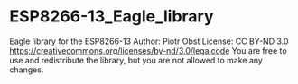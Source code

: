 # ESP8266-13_Eagle_library
Eagle library for the ESP8266-13 Author: Piotr Obst License: CC BY-ND 3.0 https://creativecommons.org/licenses/by-nd/3.0/legalcode You are free to use and redistribute the library, but you are not allowed to make any changes.
